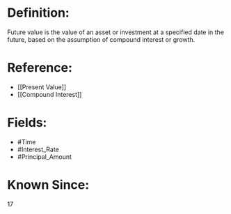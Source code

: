 

# Definition:
Future value is the value of an asset or investment at a specified date in the future, based on the assumption of compound interest or growth.

# Reference:
- [[Present Value]]
- [[Compound Interest]]

# Fields: 
- #Time
- #Interest_Rate
- #Principal_Amount

# Known Since:
17

